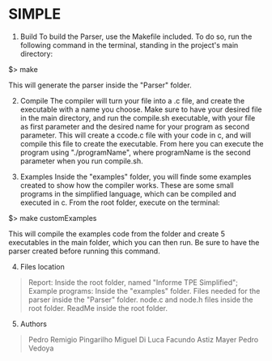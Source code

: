 # SIMPLE

1) Build
To build the Parser, use the Makefile included. To do so, run the following command in the terminal, standing in the project's main directory:

$> make

This will generate the parser inside the "Parser" folder.

2) Compile
The compiler will turn your file into a .c file, and create the executable with a name you choose.
Make sure to have your desired file in the main directory, and run the compile.sh executable, with your file as first parameter and the desired name for your program as second parameter.
This will create a ccode.c file with your code in c, and will compile this file to create the executable.
From here you can execute the program using "./programName", where programName is the second parameter when you run compile.sh.

3) Examples
Inside the "examples" folder, you will finde some examples created to show how the compiler works. These are some small programs in the simplified language, which can be compiled and executed in c.
From the root folder, execute on the terminal:

$> make customExamples

This will compile the examples code from the folder and create 5 executables in the main folder, which you can then run. Be sure to have the parser created before running this command.

4) Files location

> Report: Inside the root folder, named "Informe TPE Simplified";
> Example programs: Inside the "examples" folder.
> Files needed for the parser inside the "Parser" folder.
> node.c and node.h files inside the root folder.
> ReadMe inside the root folder. 

5) Authors

> Pedro Remigio Pingarilho
> Miguel Di Luca
> Facundo Astiz Mayer
> Pedro Vedoya
